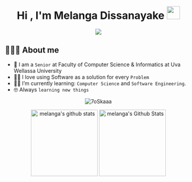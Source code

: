 <h1 align="center">Hi , I'm Melanga Dissanayake <img src="https://media.giphy.com/media/hvRJCLFzcasrR4ia7z/giphy.gif" width="35"></h1>
<div align="center">
  <img src="http://readme-typing-svg.herokuapp.com?duration=2000&center=true&lines=IIT+Undergraduate;ML+%26+AI+enthusiast;Problem+Solver"></div>

## 💁🏻‍♂️ About me

- :school: I am a `Senior` at Faculty of Computer Science & Informatics at Uva Wellassa University
- :technologist: I love using Software as a solution for every `Problem`
- :student: I’m currently learning: `Computer Science` and `Software Engineering`.
- :nerd_face: Always `learning new things`

<p align="center"><img src="http://github-readme-streak-stats.herokuapp.com?user=melanga&theme=onedark_duo&hide_border=true&date_format=j%20M%5B%20Y%5D" alt="7oSkaaa" /></p>
<p align="center">
<img height="180em"  src="https://github-readme-stats.vercel.app/api/top-langs?username=melanga&langs_count=6&show_icons=true&hide_border=true&locale=en&layout=compact&theme=onedark&card_width=300px&exclude_repo=deep-learning-with-python-notebooks,dlaicourse,DataScienceWithPython_Week4,it-cert-automation-practice" alt="melanga's github stats"/>
<img height="180em"  alt="melanga's Github Stats" src="https://github-readme-stats.vercel.app/api?username=melanga&hide_border=true&show_icons=true&count_private=true&theme=onedark&hide=contribs&custom_title=My Stats&hide_rank=true" />
</p>
